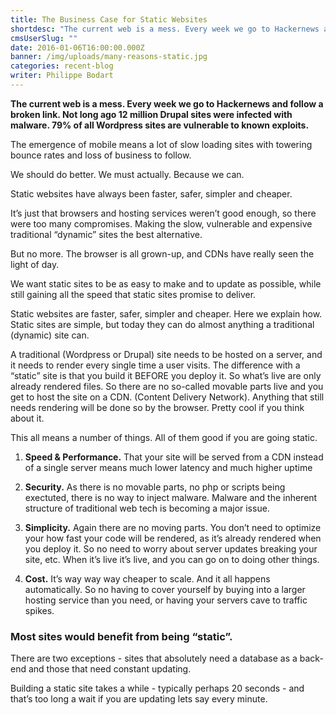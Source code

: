 ```yaml
---
title: The Business Case for Static Websites
shortdesc: "The current web is a mess. Every week we go to Hackernews and follow a broken link. Not long ago 12 million Drupal sites were infected with malware. 79% of all Wordpress sites are vulnerable to known exploits."
cmsUserSlug: ""
date: 2016-01-06T16:00:00.000Z
banner: /img/uploads/many-reasons-static.jpg
categories: recent-blog
writer: Philippe Bodart
---
```


**The current web is a mess. Every week we go to Hackernews and follow a broken link. Not long ago 12 million Drupal sites were infected with malware. 79% of all Wordpress sites are vulnerable to known exploits.**

The emergence of mobile means a lot of slow loading sites with towering bounce rates and loss of business to follow.

We should do better. We must actually. Because we can.

Static websites have always been faster, safer, simpler and cheaper.

It’s just that browsers and hosting services weren’t good enough, so there were too many compromises. Making the slow, vulnerable and expensive traditional “dynamic” sites the best alternative.

But no more. The browser is all grown-up, and CDNs have really seen the light of day.

We want static sites to be as easy to make and to update as possible, while still gaining all the speed that static sites promise to deliver.

Static websites are faster, safer, simpler and cheaper. Here we explain how. Static sites are simple, but today they can do almost anything a traditional (dynamic) site can. 

A traditional (Wordpress or Drupal) site needs to be hosted on a server, and it needs to render every single time a user visits. The difference with a “static” site is that you build it BEFORE you deploy it. So what’s live are only already rendered files. So there are no so-called movable parts live and you get to host the site on a CDN. (Content Delivery Network). Anything that still needs rendering will be done so by the browser. Pretty cool if you think about it.

This all means a number of things. All of them good if you are going static.

1. **Speed & Performance.** That your site will be served from a CDN instead of a single server means much lower latency and much higher uptime

2. **Security.** As there is no movable parts, no php or scripts being exectuted, there is no way to inject malware. Malware and the inherent structure of traditional web tech is becoming a major issue.

3. **Simplicity.** Again there are no moving parts. You don’t need to optimize your how fast your code will be rendered, as it’s already rendered when you deploy it. So no need to worry about server updates breaking your site, etc. When it’s live it’s live, and you can go on to doing other things.

4. **Cost.** It’s way way way cheaper to scale. And it all happens automatically. So no having to cover yourself by buying into a larger hosting service than you need, or having your servers cave to traffic spikes. 

### Most sites would benefit from being “static”. 

There are two exceptions - sites that absolutely need a database as a back-end and those that need constant updating.

Building a static site takes a while - typically perhaps 20 seconds - and that’s too long a wait if you are updating lets say every minute.